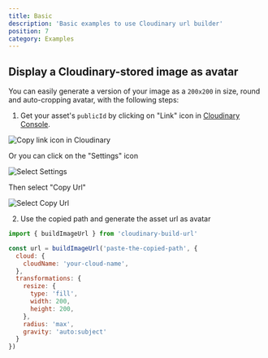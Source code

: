 ```yaml
---
title: Basic
description: 'Basic examples to use Cloudinary url builder'
position: 7
category: Examples
---
```


## Display a Cloudinary-stored image as avatar

You can easily generate a version of your image as a `200x200` in size, round and auto-cropping avatar, with the following steps:

1. Get your asset's `publicId` by clicking on "Link" icon in [Cloudinary Console](https://cloudinary.com/console).

  ![Copy link icon in Cloudinary](https://res.cloudinary.com/mayashavin/image/upload/f_auto,q_auto/v1603355978/nuxt-cld/copyurl)

  Or you can click on the "Settings" icon

  ![Select Settings](https://res.cloudinary.com/mayashavin/image/upload/f_auto,q_auto/v1603355978/nuxt-cld/settings_select)

  Then select "Copy Url"

  ![Select Copy Url](https://res.cloudinary.com/mayashavin/image/upload/f_auto,q_auto/v1603355978/nuxt-cld/copy_url)

2. Use the copied path and generate the asset url as avatar

```js
import { buildImageUrl } from 'cloudinary-build-url'

const url = buildImageUrl('paste-the-copied-path', {
  cloud: {
    cloudName: 'your-cloud-name',
  },
  transformations: {
    resize: {
      type: 'fill',
      width: 200,
      height: 200,
    },
    radius: 'max',
    gravity: 'auto:subject'
  }
})
```